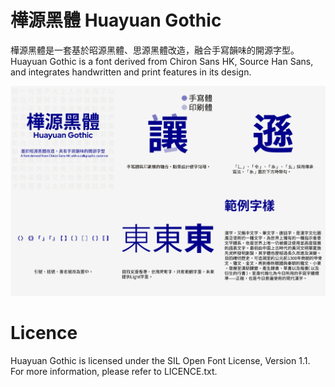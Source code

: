 # 樺源黑體 Huayuan Gothic

樺源黑體是一套基於昭源黑體、思源黑體改造，融合手寫韻味的開源字型。\
Huayuan Gothic is a font derived from Chiron Sans HK, Source Han Sans, and integrates handwritten and print features in its design.

![Intro](https://github.com/lapomme/huayuan/blob/main/img/intro.png)

# Licence
Huayuan Gothic is licensed under the SIL Open Font License, Version 1.1. For more information, please refer to LICENCE.txt.
